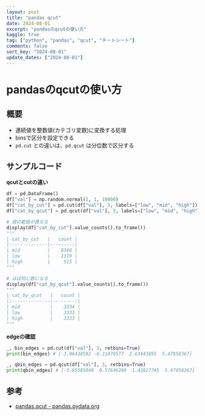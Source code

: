 ```yaml
---
layout: post
title: "pandas qcut" 
date: 2024-08-01
excerpt: "pandasのqcutの使い方"
kaggle: true
tag: ["python", "pandas", "qcut", "チートシート"]
comments: false
sort_key: "2024-08-01"
update_dates: ["2024-08-01"]
---
```


# pandasのqcutの使い方

## 概要
 - 連続値を整数値(カテゴリ変数)に変換する処理
 - binsで区分を設定できる
 - `pd.cut` との違いは、`pd.qcut` は分位数で区分する

## サンプルコード

**qcutとcutの違い**
```python
df = pd.DataFrame()
df["val"] = np.random.normal(1, 1, 10000)
df["cat_by_cut"] = pd.cut(df["val"], 3, labels=["low", "mid", "high"]) 
df["cat_by_qcut"] = pd.qcut(df["val"], 3, labels=["low", "mid", "high"]) 

# 値の範囲が異なる
display(df["cat_by_cut"].value_counts().to_frame())
"""
| cat_by_cut   |   count |
|:-------------|--------:|
| mid          |    8366 |
| low          |    1119 |
| high         |     515 |
"""

# ほぼ同じ数になる
display(df["cat_by_qcut"].value_counts().to_frame())
"""
| cat_by_qcut   |   count |
|:--------------|--------:|
| mid           |    3334 |
| low           |    3333 |
| high          |    3333 |
"""
```

**edgeの確認**
```python
_, bin_edges = pd.cut(df["val"], 3, retbins=True)
print(bin_edges) # [-3.06438592 -0.21070577  2.63443895  5.47958367]

_, qbin_edges = pd.qcut(df["val"], 3, retbins=True)
print(qbin_edges) # [-3.05585049  0.57646289  1.42827745  5.47958367]
```

## 参考
 - [pandas.qcut - pandas.pydata.org](https://pandas.pydata.org/docs/reference/api/pandas.qcut.html)
